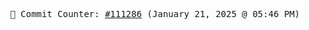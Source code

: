 <p align="center">
    <samp>
        📮 Commit Counter: <a href="https://github.com/Javascript-void0/Javascript-void0/commits/main">#111286</a> (January 21, 2025 @ 05:46 PM)
    </samp>
</p>
